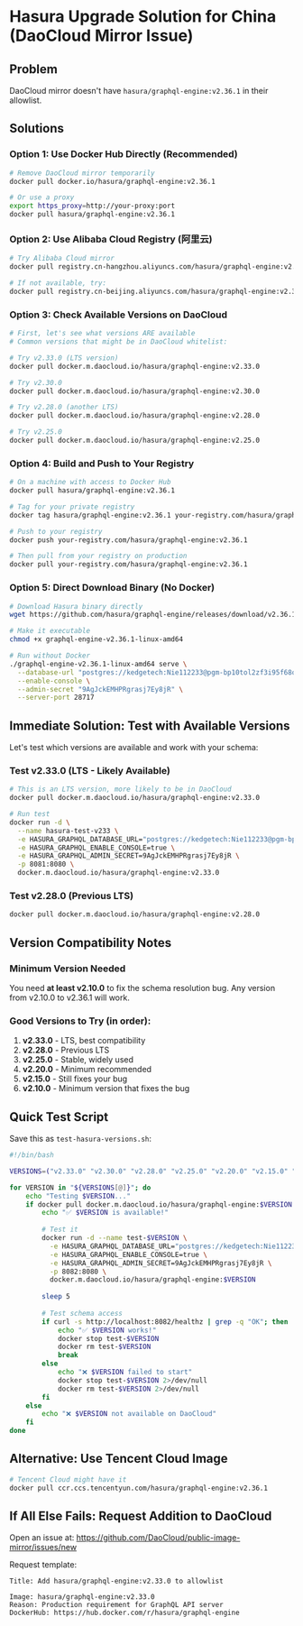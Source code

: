 # Hasura Upgrade Solution for China (DaoCloud Mirror Issue)

## Problem
DaoCloud mirror doesn't have `hasura/graphql-engine:v2.36.1` in their allowlist.

## Solutions

### Option 1: Use Docker Hub Directly (Recommended)
```bash
# Remove DaoCloud mirror temporarily
docker pull docker.io/hasura/graphql-engine:v2.36.1

# Or use a proxy
export https_proxy=http://your-proxy:port
docker pull hasura/graphql-engine:v2.36.1
```

### Option 2: Use Alibaba Cloud Registry (阿里云)
```bash
# Try Alibaba Cloud mirror
docker pull registry.cn-hangzhou.aliyuncs.com/hasura/graphql-engine:v2.36.1

# If not available, try:
docker pull registry.cn-beijing.aliyuncs.com/hasura/graphql-engine:v2.36.1
```

### Option 3: Check Available Versions on DaoCloud
```bash
# First, let's see what versions ARE available
# Common versions that might be in DaoCloud whitelist:

# Try v2.33.0 (LTS version)
docker pull docker.m.daocloud.io/hasura/graphql-engine:v2.33.0

# Try v2.30.0 
docker pull docker.m.daocloud.io/hasura/graphql-engine:v2.30.0

# Try v2.28.0 (another LTS)
docker pull docker.m.daocloud.io/hasura/graphql-engine:v2.28.0

# Try v2.25.0
docker pull docker.m.daocloud.io/hasura/graphql-engine:v2.25.0
```

### Option 4: Build and Push to Your Registry
```bash
# On a machine with access to Docker Hub
docker pull hasura/graphql-engine:v2.36.1

# Tag for your private registry
docker tag hasura/graphql-engine:v2.36.1 your-registry.com/hasura/graphql-engine:v2.36.1

# Push to your registry
docker push your-registry.com/hasura/graphql-engine:v2.36.1

# Then pull from your registry on production
docker pull your-registry.com/hasura/graphql-engine:v2.36.1
```

### Option 5: Direct Download Binary (No Docker)
```bash
# Download Hasura binary directly
wget https://github.com/hasura/graphql-engine/releases/download/v2.36.1/graphql-engine-v2.36.1-linux-amd64

# Make it executable
chmod +x graphql-engine-v2.36.1-linux-amd64

# Run without Docker
./graphql-engine-v2.36.1-linux-amd64 serve \
  --database-url "postgres://kedgetech:Nie112233@pgm-bp10tol2zf3i95f68o.pg.rds.aliyuncs.com:5432/kedge_db" \
  --enable-console \
  --admin-secret "9AgJckEMHPRgrasj7Ey8jR" \
  --server-port 28717
```

## Immediate Solution: Test with Available Versions

Let's test which versions are available and work with your schema:

### Test v2.33.0 (LTS - Likely Available)
```bash
# This is an LTS version, more likely to be in DaoCloud
docker pull docker.m.daocloud.io/hasura/graphql-engine:v2.33.0

# Run test
docker run -d \
  --name hasura-test-v233 \
  -e HASURA_GRAPHQL_DATABASE_URL="postgres://kedgetech:Nie112233@pgm-bp10tol2zf3i95f68o.pg.rds.aliyuncs.com:5432/kedge_db" \
  -e HASURA_GRAPHQL_ENABLE_CONSOLE=true \
  -e HASURA_GRAPHQL_ADMIN_SECRET=9AgJckEMHPRgrasj7Ey8jR \
  -p 8081:8080 \
  docker.m.daocloud.io/hasura/graphql-engine:v2.33.0
```

### Test v2.28.0 (Previous LTS)
```bash
docker pull docker.m.daocloud.io/hasura/graphql-engine:v2.28.0
```

## Version Compatibility Notes

### Minimum Version Needed
You need **at least v2.10.0** to fix the schema resolution bug. Any version from v2.10.0 to v2.36.1 will work.

### Good Versions to Try (in order):
1. **v2.33.0** - LTS, best compatibility
2. **v2.28.0** - Previous LTS
3. **v2.25.0** - Stable, widely used
4. **v2.20.0** - Minimum recommended
5. **v2.15.0** - Still fixes your bug
6. **v2.10.0** - Minimum version that fixes the bug

## Quick Test Script

Save this as `test-hasura-versions.sh`:

```bash
#!/bin/bash

VERSIONS=("v2.33.0" "v2.30.0" "v2.28.0" "v2.25.0" "v2.20.0" "v2.15.0" "v2.10.0")

for VERSION in "${VERSIONS[@]}"; do
    echo "Testing $VERSION..."
    if docker pull docker.m.daocloud.io/hasura/graphql-engine:$VERSION 2>/dev/null; then
        echo "✅ $VERSION is available!"
        
        # Test it
        docker run -d --name test-$VERSION \
          -e HASURA_GRAPHQL_DATABASE_URL="postgres://kedgetech:Nie112233@pgm-bp10tol2zf3i95f68o.pg.rds.aliyuncs.com:5432/kedge_db" \
          -e HASURA_GRAPHQL_ENABLE_CONSOLE=true \
          -e HASURA_GRAPHQL_ADMIN_SECRET=9AgJckEMHPRgrasj7Ey8jR \
          -p 8082:8080 \
          docker.m.daocloud.io/hasura/graphql-engine:$VERSION
        
        sleep 5
        
        # Test schema access
        if curl -s http://localhost:8082/healthz | grep -q "OK"; then
            echo "✅ $VERSION works!"
            docker stop test-$VERSION
            docker rm test-$VERSION
            break
        else
            echo "❌ $VERSION failed to start"
            docker stop test-$VERSION 2>/dev/null
            docker rm test-$VERSION 2>/dev/null
        fi
    else
        echo "❌ $VERSION not available on DaoCloud"
    fi
done
```

## Alternative: Use Tencent Cloud Image
```bash
# Tencent Cloud might have it
docker pull ccr.ccs.tencentyun.com/hasura/graphql-engine:v2.36.1
```

## If All Else Fails: Request Addition to DaoCloud
Open an issue at: https://github.com/DaoCloud/public-image-mirror/issues/new

Request template:
```
Title: Add hasura/graphql-engine:v2.33.0 to allowlist

Image: hasura/graphql-engine:v2.33.0
Reason: Production requirement for GraphQL API server
DockerHub: https://hub.docker.com/r/hasura/graphql-engine
```